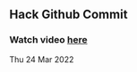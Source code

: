 
 ## Hack Github Commit 
 ### Watch video <a href="https://www.youtube.com">here</a> 
 Thu 24 Mar 2022 
